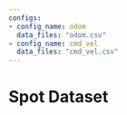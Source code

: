 ```yaml
---
configs:
- config_name: odom
  data_files: "odom.csv"
- config_name: cmd_vel
  data_files: "cmd_vel.csv"
---
```


# Spot Dataset